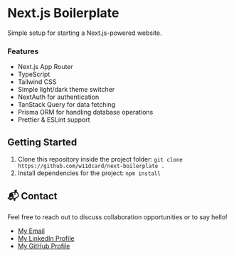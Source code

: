 # Next.js Boilerplate

Simple setup for starting a Next.js-powered website.

### Features

- Next.js App Router
- TypeScript
- Tailwind CSS
- Simple light/dark theme switcher
- NextAuth for authentication
- TanStack Query for data fetching
- Prisma ORM for handling database operations
- Prettier & ESLint support

## Getting Started

1. Clone this repository inside the project folder: `git clone https://github.com/w11dcard/next-boilerplate .`
2. Install dependencies for the project: `npm install`

## 📬 Contact

Feel free to reach out to discuss collaboration opportunities or to say hello!

- [My Email](mailto:matheus.felipe.19rt@gmail.com)
- [My LinkedIn Profile](https://www.linkedin.com/in/matheus-mortari-19rt/)
- [My GitHub Profile](https://github.com/w11dcard)
